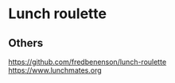 # Lunch roulette


## Others

https://github.com/fredbenenson/lunch-roulette
https://www.lunchmates.org
